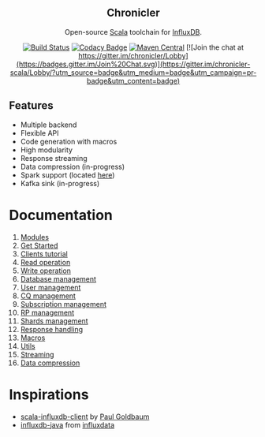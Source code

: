 <div align="center">

## Chronicler
Open-source [Scala](https://www.scala-lang.org/) toolchain for [InfluxDB](https://www.influxdata.com/).

[![Build Status](https://travis-ci.org/fsanaulla/chronicler.svg?branch=master)](https://travis-ci.org/fsanaulla/chronicler)
[![Codacy Badge](https://api.codacy.com/project/badge/Grade/19207668eaf6496485a66d2e2c7701c1)](https://www.codacy.com/app/fsanaulla/chronicler?utm_source=github.com&amp;utm_medium=referral&amp;utm_content=fsanaulla/chronicler&amp;utm_campaign=Badge_Grade)
[![Maven Central](https://maven-badges.herokuapp.com/maven-central/com.github.fsanaulla/chronicler-core-shared_2.11/badge.svg)](https://maven-badges.herokuapp.com/maven-central/com.github.fsanaulla/chronicler-core-shared_2.11)
[![Join the chat at https://gitter.im/chronicler/Lobby](https://badges.gitter.im/Join%20Chat.svg)](https://gitter.im/chronicler-scala/Lobby/?utm_source=badge&utm_medium=badge&utm_campaign=pr-badge&utm_content=badge)
</div>

## Features
- Multiple backend
- Flexible API
- Code generation with macros
- High modularity
- Response streaming
- Data compression (in-progress)
- Spark support (located [here](https://github.com/fsanaulla/chronicler-spark))
- Kafka sink (in-progress)

# Documentation
1. [Modules](docs/modules.md)
1. [Get Started](docs/get_started.md)
1. [Clients tutorial](docs/clients.md)
2. [Read operation](docs/read_operation_notes.md)
3. [Write operation](docs/write_operation_notes.md)
4. [Database management](docs/database_management.md)
5. [User management](docs/user_management.md)
6. [CQ management](docs/continuous_query-management.md)
7. [Subscription management](docs/subscription_management.md)
8. [RP management](docs/retention_policy_management.md)
9. [Shards management](docs/shard_management.md)
10. [Response handling](docs/response_handling.md)
11. [Macros](docs/macros.md)
12. [Utils](docs/utils.md)
13. [Streaming](docs/streaming.md)
14. [Data compression](docs/gzipping.md)

# Inspirations
- [scala-influxdb-client](https://github.com/paulgoldbaum/scala-influxdb-client) by [Paul Goldbaum](https://github.com/paulgoldbaum)
- [influxdb-java](https://github.com/influxdata/influxdb-java) from [influxdata](https://github.com/influxdata)
